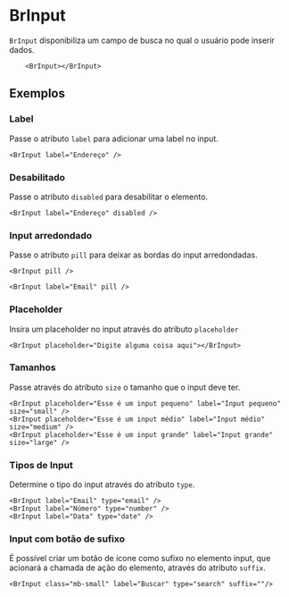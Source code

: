 <script setup>
import BrInput from '../../src/components/input/BrInput.vue'
</script>

# BrInput <Badge type="warning" text="alpha" />

`BrInput` disponibiliza um campo de busca no qual o usuário pode inserir dados.
<BrInput />

```vue
	<BrInput></BrInput>
```

## Exemplos

### Label

Passe o atributo `label` para adicionar uma label no input.

<BrInput label="Endereço" />

```vue
<BrInput label="Endereço" />
```
### Desabilitado

Passe o atributo `disabled` para desabilitar o elemento.

<BrInput label="Endereço" disabled />

```vue
<BrInput label="Endereço" disabled />
```

### Input arredondado

Passe o atributo `pill` para deixar as bordas do input arredondadas.

<BrInput class="mb-small"  pill />

<BrInput label="Email do usuário" pill />

```vue 
<BrInput pill />

<BrInput label="Email" pill />
```

### Placeholder

Insira um placeholder no input através do atributo `placeholder`

<BrInput placeholder="Digite alguma coisa aqui"></BrInput>

```vue
<BrInput placeholder="Digite alguma coisa aqui"></BrInput>
```

### Tamanhos

Passe através do atributo `size` o tamanho que o input deve ter.

<div class="inline-block w-full">
	<BrInput class="mb-small" placeholder="Esse é um input pequeno" label="Input pequeno" size="small" />
	<BrInput class="mb-small" placeholder="Esse é um input médio" label="Input médio" size="medium" />
	<BrInput placeholder="Esse é um input grande" label="Input grande" size="large" />
</div>

```vue
<BrInput placeholder="Esse é um input pequeno" label="Input pequeno" size="small" />
<BrInput placeholder="Esse é um input médio" label="Input médio" size="medium" />
<BrInput placeholder="Esse é um input grande" label="Input grande" size="large" />
```

### Tipos de Input

Determine o tipo do input através do atributo `type`.

<div class="inline-block w-full">
	<BrInput class="mb-small" label="Email" type="email" />
	<BrInput class="mb-small" label="Número" type="number" />
	<BrInput label="Data" type="date" />
</div>

```vue
<BrInput label="Email" type="email" />
<BrInput label="Número" type="number" />
<BrInput label="Data" type="date" />
```

### Input com botão de sufixo

É possível criar um botão de ícone como sufixo no elemento input, que acionará a chamada de ação do elemento, através do atributo `suffix`.

<BrInput class="mb-small" label="Buscar" type="search" suffix=""/>

```vue
<BrInput class="mb-small" label="Buscar" type="search" suffix=""/>
```


<style lang="scss">
@import '../../src/styles/index.scss'
</style>